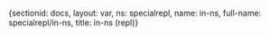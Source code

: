 {sectionid: docs, layout: var, ns: specialrepl, name: in-ns, full-name: specialrepl/in-ns,
  title: in-ns (repl)}
